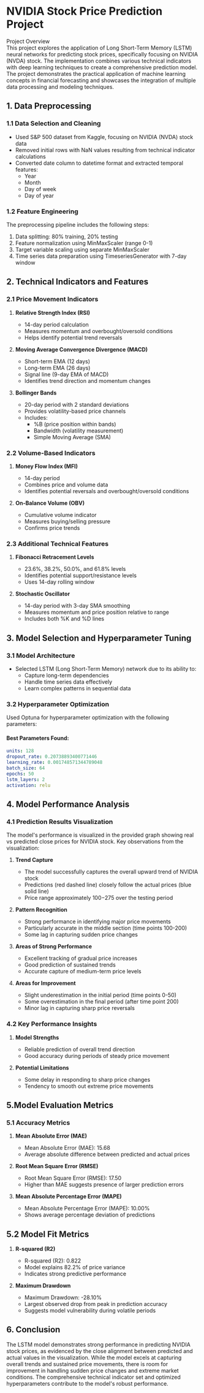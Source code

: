 # NVIDIA Stock Price Prediction Project 

Project Overview  
This project explores the application of Long Short-Term Memory (LSTM) neural networks for predicting stock prices, specifically focusing on NVIDIA (NVDA) stock. The implementation combines various technical indicators with deep learning techniques to create a comprehensive prediction model. The project demonstrates the practical application of machine learning concepts in financial forecasting and showcases the integration of multiple data processing and modeling techniques. 

## 1. Data Preprocessing

### 1.1 Data Selection and Cleaning
- Used S&P 500 dataset from Kaggle, focusing on NVIDIA (NVDA) stock data
- Removed initial rows with NaN values resulting from technical indicator calculations
- Converted date column to datetime format and extracted temporal features:
  - Year
  - Month
  - Day of week
  - Day of year

### 1.2 Feature Engineering
The preprocessing pipeline includes the following steps:
1. Data splitting: 80% training, 20% testing
2. Feature normalization using MinMaxScaler (range 0-1)
3. Target variable scaling using separate MinMaxScaler
4. Time series data preparation using TimeseriesGenerator with 7-day window

## 2. Technical Indicators and Features

### 2.1 Price Movement Indicators
1. **Relative Strength Index (RSI)**
   - 14-day period calculation
   - Measures momentum and overbought/oversold conditions
   - Helps identify potential trend reversals

2. **Moving Average Convergence Divergence (MACD)**
   - Short-term EMA (12 days)
   - Long-term EMA (26 days)
   - Signal line (9-day EMA of MACD)
   - Identifies trend direction and momentum changes

3. **Bollinger Bands**
   - 20-day period with 2 standard deviations
   - Provides volatility-based price channels
   - Includes:
     - %B (price position within bands)
     - Bandwidth (volatility measurement)
     - Simple Moving Average (SMA)

### 2.2 Volume-Based Indicators
1. **Money Flow Index (MFI)**
   - 14-day period
   - Combines price and volume data
   - Identifies potential reversals and overbought/oversold conditions

2. **On-Balance Volume (OBV)**
   - Cumulative volume indicator
   - Measures buying/selling pressure
   - Confirms price trends

### 2.3 Additional Technical Features
1. **Fibonacci Retracement Levels**
   - 23.6%, 38.2%, 50.0%, and 61.8% levels
   - Identifies potential support/resistance levels
   - Uses 14-day rolling window

2. **Stochastic Oscillator**
   - 14-day period with 3-day SMA smoothing
   - Measures momentum and price position relative to range
   - Includes both %K and %D lines

## 3. Model Selection and Hyperparameter Tuning

### 3.1 Model Architecture
- Selected LSTM (Long Short-Term Memory) network due to its ability to:
  - Capture long-term dependencies
  - Handle time series data effectively
  - Learn complex patterns in sequential data

### 3.2 Hyperparameter Optimization
Used Optuna for hyperparameter optimization with the following parameters:

#### Best Parameters Found:
```yaml
units: 128
dropout_rate: 0.20738893400771446
learning_rate: 0.001748571344789048
batch_size: 64
epochs: 50
lstm_layers: 2
activation: relu
```

## 4. Model Performance Analysis
### 4.1 Prediction Results Visualization
The model's performance is visualized in the provided graph showing real vs predicted close prices for NVIDIA stock. Key observations from the visualization:

1. **Trend Capture**
   - The model successfully captures the overall upward trend of NVIDIA stock
   - Predictions (red dashed line) closely follow the actual prices (blue solid line)
   - Price range approximately $100-$275 over the testing period

2. **Pattern Recognition**
   - Strong performance in identifying major price movements
   - Particularly accurate in the middle section (time points 100-200)
   - Some lag in capturing sudden price changes

3. **Areas of Strong Performance**
   - Excellent tracking of gradual price increases
   - Good prediction of sustained trends
   - Accurate capture of medium-term price levels

4. **Areas for Improvement**
   - Slight underestimation in the initial period (time points 0-50)
   - Some overestimation in the final period (after time point 200)
   - Minor lag in capturing sharp price reversals

### 4.2 Key Performance Insights
1. **Model Strengths**
   - Reliable prediction of overall trend direction
   - Good accuracy during periods of steady price movement

2. **Potential Limitations**
   - Some delay in responding to sharp price changes
   - Tendency to smooth out extreme price movements

## 5.Model Evaluation Metrics 
### 5.1 Accuracy Metrics 
1. **Mean Absolute Error (MAE)**
   - Mean Absolute Error (MAE): 15.68
   - Average absolute difference between predicted and actual prices

2. **Root Mean Square Error (RMSE)**
   - Root Mean Square Error (RMSE): 17.50
   - Higher than MAE suggests presence of larger prediction errors


3. **Mean Absolute Percentage Error (MAPE)**

   - Mean Absolute Percentage Error (MAPE): 10.00%
   - Shows average percentage deviation of predictions



## 5.2 Model Fit Metrics   
1. **R-squared (R2)**
   - R-squared (R2): 0.822
   - Model explains 82.2% of price variance
   - Indicates strong predictive performance




2. **Maximum Drawdown**
   - Maximum Drawdown: -28.10%
   - Largest observed drop from peak in prediction accuracy
   - Suggests model vulnerability during volatile periods




## 6. Conclusion
The LSTM model demonstrates strong performance in predicting NVIDIA stock prices, as evidenced by the close alignment between predicted and actual values in the visualization. While the model excels at capturing overall trends and sustained price movements, there is room for improvement in handling sudden price changes and extreme market conditions. The comprehensive technical indicator set and optimized hyperparameters contribute to the model's robust performance.

